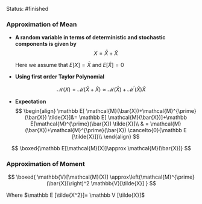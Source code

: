 Status: #finished 
### Approximation of Mean  
- **A random variable in terms of deterministic and stochastic components is given by** 
$$
X=\bar X+\tilde X
$$

	Here we assume that $E[X]=\bar X$ and $E[\tilde X]=0$
- **Using first order Taylor Polynomial**

$$
\mathcal{M}(X)=\mathcal{M}(\bar{X}+\tilde{X}) \approx \mathcal{M}(\bar{X})+\mathcal{M}^{\prime}(\bar{X}) \tilde{X}
$$

- **Expectation** 
$$
\begin{align} 
\mathbb E[ \mathcal{M}(\bar{X})+\mathcal{M}^{\prime}(\bar{X}) \tilde{X}]&= \mathbb E[ \mathcal{M}(\bar{X})]+\mathbb E[\mathcal{M}^{\prime}(\bar{X}) \tilde{X}]\\
& = \mathcal{M}(\bar{X})+\mathcal{M}^{\prime}(\bar{X}) \cancelto{0}{\mathbb E [\tilde{X}]}\\
\end{align}
$$


$$
\boxed{\mathbb E[\mathcal{M}(X)]\approx \mathcal{M}(\bar{X})}
$$

### Approximation of Moment

$$
\boxed{
\mathbb{V}[\mathcal{M}(X)] \approx\left(\mathcal{M}^{\prime}(\bar{X})\right)^2 \mathbb{V}[\tilde{X}]
}
$$

Where $\mathbb E [\tilde{X^2}]= \mathbb V [\tilde{X}]$
